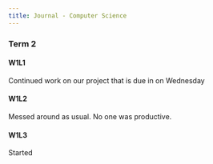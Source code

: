 ```yaml
---
title: Journal - Computer Science
---
```


### Term 2
#### W1L1
Continued work on our project that is due in on Wednesday

#### W1L2
Messed around as usual. No one was productive.

#### W1L3
Started 


